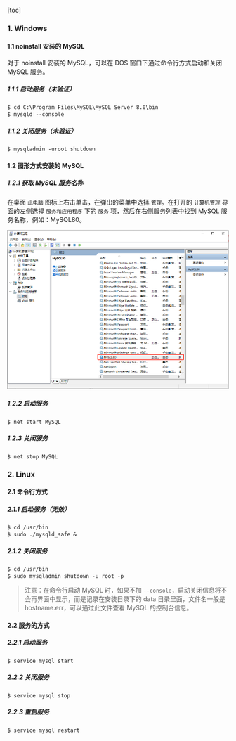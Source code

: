 [toc]

### 1. Windows

#### 1.1 noinstall 安装的 MySQL

对于 noinstall 安装的 MySQL，可以在 DOS 窗口下通过命令行方式启动和关闭 MySQL 服务。

##### 1.1.1 启动服务（未验证）

```shell
$ cd C:\Program Files\MySQL\MySQL Server 8.0\bin
$ mysqld --console
```

##### 1.1.2 关闭服务（未验证）

```shell
$ mysqladmin -uroot shutdown
```

#### 1.2 图形方式安装的 MySQL

##### 1.2.1 获取 MySQL 服务名称

在桌面 `此电脑` 图标上右击单击，在弹出的菜单中选择 `管理`。在打开的 `计算机管理` 界面的左侧选择 `服务和应用程序` 下的 `服务` 项，然后在右侧服务列表中找到 MySQL 服务名称，例如：MySQL80。

![01](./images/01.png)

##### 1.2.2 启动服务

```shell
$ net start MySQL
```

##### 1.2.3 关闭服务

```shell
$ net stop MySQL
```

### 2. Linux

#### 2.1 命令行方式

##### 2.1.1 启动服务（无效）

```shell
$ cd /usr/bin
$ sudo ./mysqld_safe &
```

##### 2.1.2 关闭服务

```shell
$ cd /usr/bin
$ sudo mysqladmin shutdown -u root -p
```

> 注意：在命令行启动 MySQL 时，如果不加 `--console`，启动关闭信息将不会再界面中显示，而是记录在安装目录下的 data 目录里面，文件名一般是 hostname.err，可以通过此文件查看 MySQL 的控制台信息。

#### 2.2 服务的方式

##### 2.2.1 启动服务

```shell
$ service mysql start
```

##### 2.2.2 关闭服务

```shell
$ service mysql stop
```

##### 2.2.3 重启服务

```shell
$ service mysql restart
```

